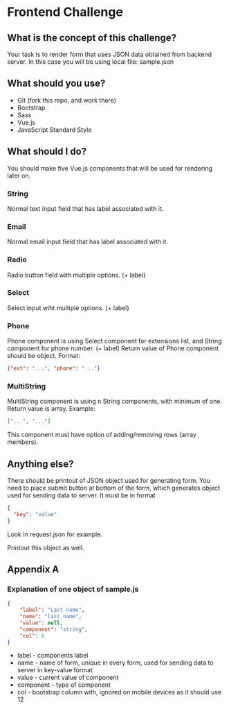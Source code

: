 # Frontend Challenge

## What is the concept of this challenge?
Your task is to render form that uses JSON data obtained from backend server. In this case you will be using local file: sample.json

## What should you use?
- Git (fork this repo, and work there)
- Bootstrap
- Sass
- Vue.js
- JavaScript Standard Style

## What should I do?
You should make five Vue.js components that will be used for rendering later on.

### String
Normal text input field that has label associated with it.

### Email
Normal email input field that has label associated with it.

### Radio
Radio button field with multiple options. (+ label)

### Select
Select input wiht multiple options. (+ label)

### Phone
Phone component is using Select component for extensions list, and String component for phone number. (+ label)
Return value of Phone component should be object. Format:
```json
{"ext": "...", "phone": "..."}
```

### MultiString
MultiString component is using n String components, with minimum of one. Return value is array. Example:
```json
["...", "..."]
```
This component must have option of adding/removing rows (array members).

## Anything else?

There should be printout of JSON object used for generating form.
You need to place submit button at bottom of the form, which generates object used for sending data to server.
It must be in format 
```json
{
  "key": "value"
}
```

Look in request.json for example.

Printout this object as well.

## Appendix A
### Explanation of one object of sample.js
```json
{
    "label": "Last name",
    "name": "last_name",
    "value": null,
    "component": "string",
    "col": 6
}
```
 
 * label - components label
 * name - name of form, unique in every form, used for sending data to server in key-value format
 * value - current value of component
 * component - type of component
 * col - bootstrap column with, ignored on mobile devices as it should use 12
